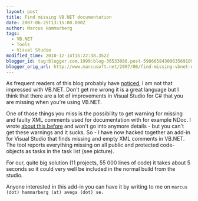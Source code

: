 ```yaml
---
layout: post
title: Find missing VB.NET documentation
date: 2007-06-25T13:15:00.000Z
author: Marcus Hammarberg
tags:
  - VB.NET
  - Tools
  - Visual Studio
modified_time: 2010-12-14T15:22:38.352Z
blogger_id: tag:blogger.com,1999:blog-36533086.post-5986658430063569109
blogger_orig_url: http://www.marcusoft.net/2007/06/find-missing-vbnet-documentation.html
---
```


As frequent readers of this blog probably have [noticed](http://marcushammarberg.blogspot.com/search/label/VB.NET), I am not that impressed with VB.NET. Don't get me wrong it is a great language but I think that there are a lot of improvements in Visual Studio for C# that you are missing when you're using VB.NET.

One of those things you miss is the possibility to get warning for missing and faulty XML comments used for documentation with for example NDoc. I wrote [about this before](http://marcushammarberg.blogspot.com/2007/06/vbnet-warnings-for-xml-documentation.html) and won't go into anymore details - but you can't get these warnings and it sucks.
So - I have now hacked together an add-in for Visual Studio that finds missing and empty XML comments in VB.NET. The tool reports everything missing on all public and protected code-objects as tasks in the task list (see picture).

For our, quite big solution (11 projects, 55 000 lines of code) it takes about 5 seconds so it could very well be included in the normal build from the studio.

Anyone interested in this add-in you can have it by writing to me on `marcus (dot) hammarberg (at) avega (dot) se.`
